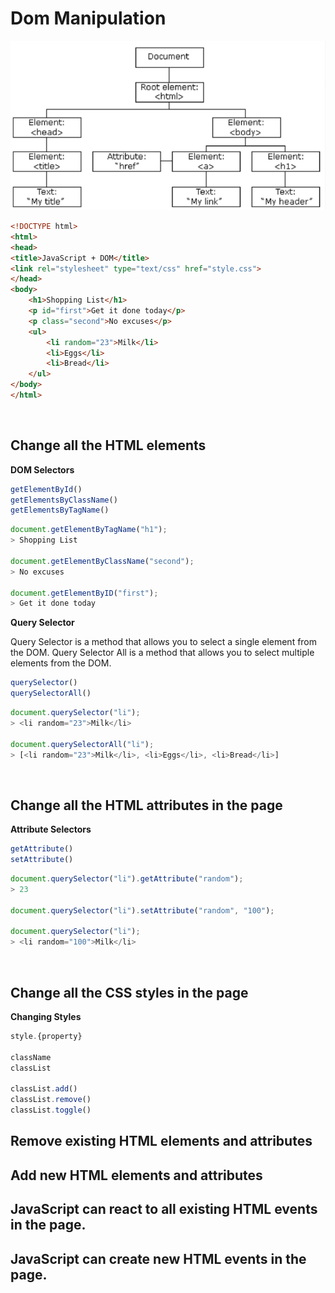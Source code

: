 # Dom Manipulation

![DOM Structure](./img/1.png)

```html
<!DOCTYPE html>
<html>
<head>
<title>JavaScript + DOM</title>
<link rel="stylesheet" type="text/css" href="style.css">
</head>
<body>
    <h1>Shopping List</h1>
    <p id="first">Get it done today</p>
    <p class="second">No excuses</p>
    <ul>
        <li random="23">Milk</li>
        <li>Eggs</li>
        <li>Bread</li>
    </ul>
</body>
</html>
```

<br>

## Change all the HTML elements

**DOM Selectors**

```js
getElementById()
getElementsByClassName()
getElementsByTagName()
```

```js
document.getElementByTagName("h1");
> Shopping List

document.getElementByClassName("second");
> No excuses

document.getElementByID("first");
> Get it done today
```

**Query Selector**

Query Selector is a method that allows you to select a single element from the DOM. Query Selector All is a method that allows you to select multiple elements from the DOM.

```js
querySelector()
querySelectorAll()
```

```js
document.querySelector("li");
> <li random="23">Milk</li>

document.querySelectorAll("li");
> [<li random="23">Milk</li>, <li>Eggs</li>, <li>Bread</li>]
```

<br>

##  Change all the HTML attributes in the page

**Attribute Selectors**

```js
getAttribute()
setAttribute()
```

```js
document.querySelector("li").getAttribute("random");
> 23

document.querySelector("li").setAttribute("random", "100");

document.querySelector("li");
> <li random="100">Milk</li>
```

<br>

## Change all the CSS styles in the page

**Changing Styles**

```js
style.{property}

className
classList

classList.add()
classList.remove()
classList.toggle()
```

## Remove existing HTML elements and attributes

## Add new HTML elements and attributes

## JavaScript can react to all existing HTML events in the page.

## JavaScript can create new HTML events in the page.